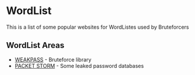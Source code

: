 # WordList

This is a list of some popular websites for WordListes used by Bruteforcers

## WordList Areas

- [WEAKPASS](https://weakpass.com/) - Bruteforce library
- [PACKET STORM](https://packetstormsecurity.com/Crackers/wordlists/) - Some leaked password databases
